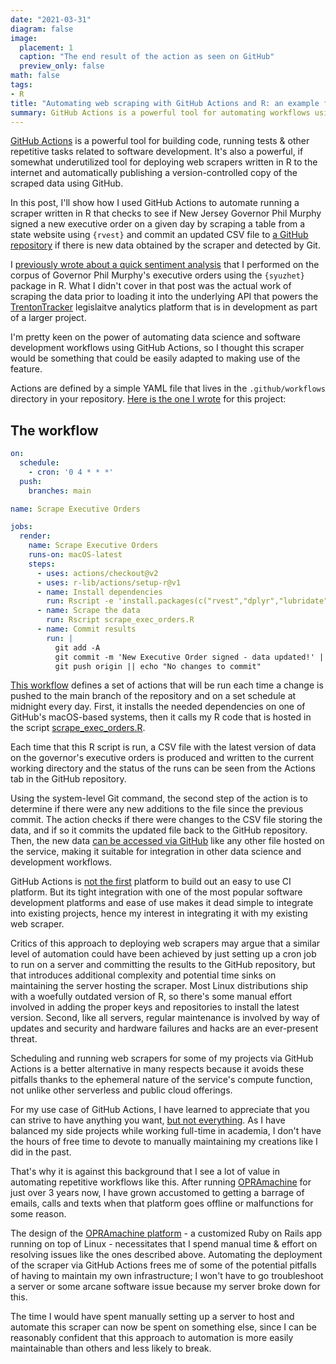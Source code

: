 ```yaml
---
date: "2021-03-31"
diagram: false
image:
  placement: 1
  caption: "The end result of the action as seen on GitHub"
  preview_only: false
math: false
tags:
- R
title: "Automating web scraping with GitHub Actions and R: an example from New Jersey"
summary: GitHub Actions is a powerful tool for automating workflows using the GitHub platform. This post presents an example of using GitHub actions to automatically run a web scraper in R using the {rvest} package and commit the results to a repository to automatically update a CSV with structured data pulled from the web.
---
```


[GitHub Actions](https://github.com/features/actions) is a powerful tool for building code, running tests & other repetitive tasks related to software development. It's also a powerful, if somewhat underutilized tool for deploying web scrapers written in R to the internet and automatically publishing a version-controlled copy of the scraped data using GitHub.

In this post, I'll show how I used GitHub Actions to automate running a scraper written in R that checks to see if New Jersey Governor Phil Murphy signed a new executive order on a given day by scraping a table from a state website using `{rvest}` and commit an updated CSV file to [a GitHub repository](https://github.com/gavinrozzi/nj-executive-orders) if there is new data obtained by the scraper and detected by Git.

I [previously wrote about a quick sentiment analysis](/post/govmurphy-eo-sentiment-analysis/) that I performed on the corpus of Governor Phil Murphy's executive orders using the `{syuzhet}` package in R. What I didn't cover in that post was the actual work of scraping the data prior to loading it into the underlying API that powers the [TrentonTracker](/project/trentontracker) legislaitve analytics platform that is in development as part of a larger project.

I'm pretty keen on the power of automating data science and software development workflows using GitHub Actions, so I thought this scraper would be something that could be easily adapted to making use of the feature.

Actions are defined by a simple YAML file that lives in the `.github/workflows` directory in your repository. [Here is the one I wrote](https://github.com/gavinrozzi/nj-executive-orders/blob/main/.github/workflows/scrape-eo.yaml) for this project:

## The workflow
```yml
on:
  schedule:
    - cron: '0 4 * * *'
  push:
    branches: main

name: Scrape Executive Orders

jobs:
  render:
    name: Scrape Executive Orders
    runs-on: macOS-latest
    steps:
      - uses: actions/checkout@v2
      - uses: r-lib/actions/setup-r@v1
      - name: Install dependencies
        run: Rscript -e 'install.packages(c("rvest","dplyr","lubridate"))'
      - name: Scrape the data
        run: Rscript scrape_exec_orders.R
      - name: Commit results
        run: |
          git add -A
          git commit -m 'New Executive Order signed - data updated!' || echo "No changes to commit"
          git push origin || echo "No changes to commit"
```

[This workflow](https://github.com/gavinrozzi/nj-executive-orders/runs/2224647892?check_suite_focus=true) defines a set of actions that will be run each time a change is pushed to the main branch of the repository and on a set schedule at midnight every day. First, it installs the needed dependencies on one of GitHub's macOS-based systems, then it calls my R code that is hosted in the script [scrape_exec_orders.R](https://github.com/gavinrozzi/nj-executive-orders/blob/main/scrape_exec_orders.R).

Each time that this R script is run, a CSV file with the latest version of data on the governor's executive orders is produced and written to the current working directory and the status of the runs can be seen from the Actions tab in the GitHub repository. 

Using the system-level Git command, the second step of the action is to determine if there were any new additions to the file since the previous commit. The action checks if there were changes to the CSV file storing the data, and if so it commits the updated file back to the GitHub repository. Then, the new data [can be accessed via GitHub](https://github.com/gavinrozzi/nj-executive-orders/blob/main/execorders.csv) like any other file hosted on the service, making it suitable for integration in other data science and development workflows.

GitHub Actions is [not the first](https://travis-ci.com) platform to build out an easy to use CI platform. But its tight integration with one of the most popular software development platforms and ease of use makes it dead simple to integrate into existing projects, hence my interest in integrating it with my existing web scraper.

Critics of this approach to deploying web scrapers may argue that a similar level of automation could have been achieved by just setting up a cron job to run on a server and committing the results to the GitHub repository, but that introduces additional complexity and potential time sinks on maintaining the server hosting the scraper. Most Linux distributions ship with a woefully outdated version of R, so there's some manual effort involved in adding the proper keys and repositories to install the latest version. Second, like all servers, regular maintenance is involved by way of updates and security and hardware failures and hacks are an ever-present threat.

Scheduling and running web scrapers for some of my projects via GitHub Actions is a better alternative in many respects because it avoids these pitfalls thanks to the ephemeral nature of the service's compute function, not unlike other serverless and public cloud offerings.

For my use case of GitHub Actions, I have learned to appreciate that you can strive to have anything you want, [but not everything](https://www.goodreads.com/quotes/242674-you-can-do-anything-but-not-everything). As I have balanced my side projects while working full-time in academia, I don't have the hours of free time to devote to manually maintaining my creations like I did in the past.

That's why it is against this background that I see a lot of value in automating repetitive workflows like this. After running [OPRAmachine](/project/opramachine) for just over 3 years now, I have grown accustomed to getting a barrage of emails, calls and texts when that platform goes offline or malfunctions for some reason. 

The design of the [OPRAmachine platform](https://opramachine.com) - a customized Ruby on Rails app running on top of Linux - necessitates that I spend  manual time & effort on resolving issues like the ones described above. Automating the deployment of the scraper via GitHub Actions frees me of some of the potential pitfalls of having to maintain my own infrastructure; I won't have to go troubleshoot a server or some arcane software issue because my server broke down for this. 

The time I would have spent manually setting up a server to host and automate this scraper can now be spent on something else, since I can be reasonably confident that this approach to automation is more easily maintainable than others and less likely to break.